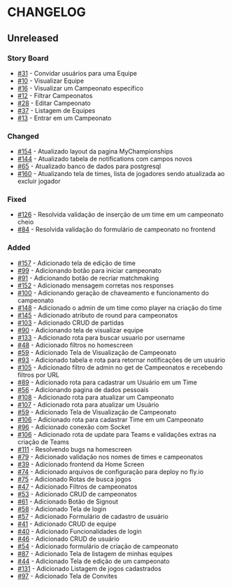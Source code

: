 # CHANGELOG
## Unreleased

### Story Board
-   [#31](https://github.com/KozielGPC/championship-platform/issues/31) - Convidar usuários para uma Equipe
-   [#10](https://github.com/KozielGPC/championship-platform/issues/10) - Visualizar Equipe
-   [#16](https://github.com/KozielGPC/championship-platform/issues/16) - Visualizar um Campeonato específico
-   [#12](https://github.com/KozielGPC/championship-platform/issues/12) - Filtrar Campeonatos
-   [#28](https://github.com/KozielGPC/championship-platform/issues/28) - Editar Campeonato
-   [#37](https://github.com/KozielGPC/championship-platform/issues/37) - Listagem de Equipes
-   [#13](https://github.com/KozielGPC/championship-platform/issues/13) - Entrar em um Campeonato

### Changed
-   [#154](https://github.com/KozielGPC/championship-platform/issues/154) - Atualizado layout da pagina MyChampionships
-   [#144](https://github.com/KozielGPC/championship-platform/issues/144) - Atualizado tabela de notifications com campos novos
-   [#65](https://github.com/KozielGPC/championship-platform/issues/65) - Atualizado banco de dados para postgresql
-   [#160](https://github.com/KozielGPC/championship-platform/issues/160) - Atualizando tela de times, lista de jogadores sendo atualizada ao excluir jogador

### Fixed
-   [#126](https://github.com/KozielGPC/championship-platform/issues/127) - Resolvida validação de inserção de um time em um campeonato cheio
-   [#84](https://github.com/KozielGPC/championship-platform/issues/84) - Resolvida validação do formulário de campeonato no frontend

### Added
-   [#157](https://github.com/KozielGPC/championship-platform/issues/157) - Adicionado tela de edição de time
-   [#99](https://github.com/KozielGPC/championship-platform/issues/99) - Adicionando botão para iniciar campeonato
-   [#91](https://github.com/KozielGPC/championship-platform/issues/51) - Adicionando botão de recriar matchmaking
-   [#152](https://github.com/KozielGPC/championship-platform/issues/152) - Adicionado mensagem corretas nos responses
-   [#100](https://github.com/KozielGPC/championship-platform/issues/100) - Adicionando geração de chaveamento e funcionamento do campeonato
-   [#148](https://github.com/KozielGPC/championship-platform/issues/148) - Adicionado o admin de um time como player na criação do time
-   [#145](https://github.com/KozielGPC/championship-platform/issues/145) - Adicionado atributo de round para campeonatos
-   [#103](https://github.com/KozielGPC/championship-platform/issues/103) - Adicionado CRUD de partidas
-   [#90](https://github.com/KozielGPC/championship-platform/issues/90) - Adicionando tela de visualizar equipe
-   [#133](https://github.com/KozielGPC/championship-platform/issues/133) - Adicionado rota para buscar usuario por username
-   [#48](https://github.com/KozielGPC/championship-platform/issues/48) - Adicionado filtros no homescreen
-   [#59](https://github.com/KozielGPC/championship-platform/issues/59) - Adicionado Tela de Visualização de Campeonato
-   [#93](https://github.com/KozielGPC/championship-platform/issues/93) - Adicionado tabela e rota para retornar notificações de um usuário
-   [#105](https://github.com/KozielGPC/championship-platform/issues/105) - Adicionado filtro de admin no get de Campeonatos e recebendo filtros por URL
-   [#89](https://github.com/KozielGPC/championship-platform/issues/89) - Adicionado rota para cadastrar um Usuário em um Time
-   [#56](https://github.com/KozielGPC/championship-platform/issues/56) - Adicionando pagina de dados pessoais
-   [#108](https://github.com/KozielGPC/championship-platform/issues/108) - Adicionado rota para atualizar um Campeonato
-   [#107](https://github.com/KozielGPC/championship-platform/issues/107) - Adicionado rota para atualizar um Usuário
-   [#59](https://github.com/KozielGPC/championship-platform/issues/59) - Adicionado Tela de Visualização de Campeonato
-   [#106](https://github.com/KozielGPC/championship-platform/issues/106) - Adicionado rota para cadastrar Time em um Campeonato
-   [#96](https://github.com/KozielGPC/championship-platform/issues/96) - Adicionado conexão com Socket
-   [#106](https://github.com/KozielGPC/championship-platform/issues/106) - Adicionado rota de update para Teams e validações extras na criação de Teams
-   [#111](https://github.com/KozielGPC/championship-platform/issues/111) - Resolvendo bugs na homescreen
-   [#79](https://github.com/KozielGPC/championship-platform/issues/79) - Adicionado validação nos nomes de times e campeonatos
-   [#39](https://github.com/KozielGPC/championship-platform/issues/39) - Adicionado frontend da Home Screen
-   [#74](https://github.com/KozielGPC/championship-platform/issues/74) - Adicionado arquivos de configuração para deploy no fly.io
-   [#75](https://github.com/KozielGPC/championship-platform/issues/75) - Adicionado Rotas de busca jogos
-   [#47](https://github.com/KozielGPC/championship-platform/issues/47) - Adicionado Filtros de campeonatos
-   [#53](https://github.com/KozielGPC/championship-platform/issues/53) - Adicionado CRUD de campeonatos
-   [#61](https://github.com/KozielGPC/championship-platform/issues/61) - Adicionado Botão de Signout
-   [#58](https://github.com/KozielGPC/championship-platform/issues/58) - Adicionado Tela de login
-   [#57](https://github.com/KozielGPC/championship-platform/issues/57) - Adicionado Formulário de cadastro de usuário
-   [#41](https://github.com/KozielGPC/championship-platform/issues/41) - Adicionado CRUD de equipe
-   [#40](https://github.com/KozielGPC/championship-platform/issues/40) - Adicionado Funcionalidades de login
-   [#46](https://github.com/KozielGPC/championship-platform/issues/46) - Adicionado CRUD de usuário
-   [#54](https://github.com/KozielGPC/championship-platform/issues/54) - Adicionado formulário de criação de campeonato
-   [#87](https://github.com/KozielGPC/championship-platform/issues/87) - Adicionado Tela de listagem de minhas equipes
-   [#44](https://github.com/KozielGPC/championship-platform/issues/44) - Adicionado Tela de edição de um campeonato
-   [#131](https://github.com/KozielGPC/championship-platform/issues/131) - Adicionado Listagem de jogos cadastrados
-   [#97](https://github.com/KozielGPC/championship-platform/issues/97) - Adicionado Tela de Convites